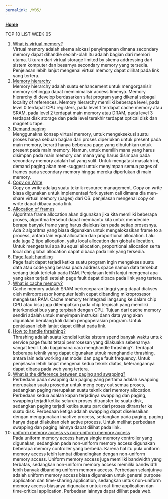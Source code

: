 ```yaml
---
permalink: /W05/
---
```

[**Home**](https://nadhirarafik.github.io/os211/)

TOP 10 LIST WEEK 05
1. [What is virtual memory?](https://www.geeksforgeeks.org/virtual-memory-in-operating-system/)<br>
Virtual memory adalah skema alokasi penyimpanan dimana secondary memory dapat dihandle seolah-olah itu adalah bagian dari memori utama. Ukuran dari virtual storage limited by skema addressing dari sistem komputer dan besarnya secondary memory yang tersedia. Penjelasan lebih lanjut mengenai virtual memory dapat dilihat pada link yang tertera.
2. [Memory hierarchy](https://www.geeksforgeeks.org/memory-hierarchy-design-and-its-characteristics/)<br>
Memory hierarchy adalah suatu enhancement untuk mengorganisir memory sehingga dapat meminimalisir access timenya. Memory hierarchy di develop berdasarkan sifat program yang dikenal sebagai locality of references. Memory hierarchy memiliki beberapa level, pada level 0 terdapat CPU registers, pada level 1 terdapat cache memory atau SRAM, pada level 2 terdapat main memory atau DRAM, pada level 3 terdapat disk storage dan pada level terakhir terdapat optical disk dan magnetic tape.
3. [Demand paging](https://www.javatpoint.com/os-demand-paging)<br>
Menggunakna konsep virtual memory, untuk mengeksekusi suatu proses hanya sebuah bagian dari proses diperlukan untuk present pada main memory, berarti hanya beberapa page yang dibutuhkan untuk present pada main memory. Namun, untuk memilih mana yang harus disimpan pada main memory dan mana yang harus disimpan pada secondary memory adalah hal yang sulit. Untuk mengatasi masalah ini, demand paging akan men-suggest untuk menyimpan semua pages of frames pada secondary memory hingga mereka diperlukan di main memory.
4. [Copy on Write](https://www.geeksforgeeks.org/copy-on-write/)<br>
Copy on write adalag suatu teknik resource management. Copy on write biasa digunakan untuk implementasi fork system call dimana dia men-share virtual memory (pages) dari OS. penjelasan mengenai copy on write dapat dibaca pada link.
5. [Allocation of frames](https://www.geeksforgeeks.org/operating-system-allocation-frames/)<br>
Algoritma frame allocation akan digunakan jika kita memiliki beberapa proses, algoritma tersebut dapat membantu kita untuk mendecide berapa banyak frame yang harus dialokasikan pada setiap prosesnya. Ada 2 algoritma yang biasa digunakan untuk mengalokasikan frame to a process, antara lain equal allocation dan proportional allocation. Lalu ada juga 2 tipe allocation, yaitu local allocation dan global allocation. Untuk mengetahui apa itu equal allocation, proportional allocation serta local dan global allocation dapat dibaca pada link yang tersedia.
6. [Page fault handling](https://www.geeksforgeeks.org/page-fault-handling-in-operating-system/)<br>
Page fault dapat terjadi ketika suatu program ingin mengakses suatu data atau code yang berasa pada address space namun data tersebut sedang tidak terletak pada RAM. Penjelasan lebih lanjut mengenai apa yang akan terjadi setelah page fault dapat dibaca pada link yang tertera.
7. [What is cache memory?](https://appkey.id/pembuatan-website/teknologi-web/apa-itu-cache-memory/)<br>
Cache memory adalah SRAM berkeceparan tinggi yang dapat diakses oleh mikroprosesor komputer lebih cepat dibanding mikroprosesor mengakses RAM. Cache memory terintegrasi langsung ke dalam chip CPU atau bisa juga ditempatkan pada chip terpisah yang memiliki interkoneksi bus yang terpisah dengan CPU. Tujuan dari cache memory sendiri adalah untuk menyimpan instruksi dann data yang akan digunakan berulang kali dalam pengoperasian program. Untuk penjelasan lebih lanjut dapat dilihat pada link.
8. [How to handle thrashing?](https://www.geeksforgeeks.org/techniques-to-handle-thrashing/)<br>
Thrashing adalah suatu kondisi ketika sistem spend banyak waktu untuk service page faults tetapi pemrosesan yang dilakuakn sebenarnya sangat kecil. Lalu bagaimana cara menghandle thrashing?. Terdapat beberapa teknik yang dapat digunakan utnuk menghandle thrashing, antara lain ada working set model dan page fault frequency. Untuk penjelasan lebih lanjut mengenai kedua teknik diatas, keterangannya dapat dibaca pada web yang tertera.
9. [What is the difference between paging and swapping?](https://www.geeksforgeeks.org/difference-between-paging-and-swapping-in-os/)<br>
Perbedaan pada swapping dan paging yang pertama adalah swapping merupakan suatu prosedur untuk meng copy out semua proses, sedangkan paging merupakan suatu teknik dari memory allocation. Perbedaan kedua adalah kapan terjadinya swapping dan paging, swapping terjadi ketika seluruh proses ditransfer ke suatu disk, sedangkan paging terjadi ketika suatu part dari proses ditransfer ke suatu disk. Perbedaan ketiga adalah swapping dapat diselesaikan dengan menggunakan inactive process, sedangkan pada paging, paging hanya dapat dilakukan oleh active process. Untuk melihat perbedaan swapping dan paging lainnya dapat dilihat pada link.
10. [uniform memory access vs non-uniform memory access](https://www.geeksforgeeks.org/difference-between-uniform-memory-access-uma-and-non-uniform-memory-access-numa/)<br>
Pada uniform memory access hanya single memory controller yang digunakan, sedangkan pada non-uniform memory access digunakan beberapa memory controller yang berbeda. Karena hal itu pula uniform memory access lebih lambat dibandingkan dengan non-uniform memory access. Uniform memory access juga memiliki bandwidth yang terbatas, sedangkan non-uniform memory access memiliki bandwidth lebih banyak dibanding uniform memory access. Perbedaan selanjutnya adalah uniform memory access biasa digunakan untuk general purpose application dan time-sharing application, sedangkan untuk non-uniform memory access biasanya digunakan untuk real-time application dan time-critical application. Perbedaan lainnya dapat dilihat pada web.

